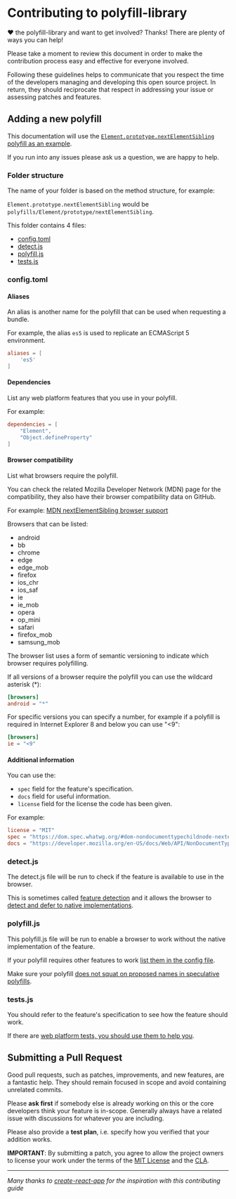 # Contributing to polyfill-library

♥ the polyfill-library and want to get involved?
Thanks! There are plenty of ways you can help!

Please take a moment to review this document in order to make the contribution
process easy and effective for everyone involved.

Following these guidelines helps to communicate that you respect the time of
the developers managing and developing this open source project. In return,
they should reciprocate that respect in addressing your issue or assessing
patches and features.

## Adding a new polyfill

This documentation will use the [`Element.prototype.nextElementSibling` polyfill as an example](https://github.com/Financial-Times/polyfill-library/tree/master/polyfills/Element/prototype/nextElementSibling).

If you run into any issues please ask us a question, we are happy to help.

### Folder structure

The name of your folder is based on the method structure, for example:

`Element.prototype.nextElementSibling` would be `polyfills/Element/prototype/nextElementSibling`.

This folder contains 4 files:

- [config.toml](#configtoml)
- [detect.js](#detectjs)
- [polyfill.js](#polyfilljs)
- [tests.js](#testsjs)

### config.toml

#### Aliases

An alias is another name for the polyfill that can be used when requesting a bundle.

For example, the alias `es5` is used to replicate an ECMAScript 5 environment.

```toml
aliases = [
    'es5'
]
```

#### Dependencies

List any web platform features that you use in your polyfill.

For example:

```toml
dependencies = [
    "Element",
    "Object.defineProperty"
]
```

#### Browser compatibility
List what browsers require the polyfill.

You can check the related Mozilla Developer Network (MDN) page for the compatibility, they also have their browser compatibility data on GitHub.

For example: [MDN nextElementSibling browser support](https://github.com/mdn/browser-compat-data/blob/master/api/NonDocumentTypeChildNode.json#L99-L149)

Browsers that can be listed:
- android
- bb
- chrome
- edge
- edge_mob
- firefox
- ios_chr
- ios_saf
- ie
- ie_mob
- opera
- op_mini
- safari
- firefox_mob
- samsung_mob

The browser list uses a form of semantic versioning to indicate which browser requires polyfilling.

If all versions of a browser require the polyfill you can use the wildcard asterisk (*):

```toml
[browsers]
android = "*"
```

For specific versions you can specify a number, for example if a polyfill is required in Internet Explorer 8 and below you can use "<9":

```toml
[browsers]
ie = "<9"
```

#### Additional information

You can use the:

- `spec` field for the feature's specification.
- `docs` field for useful information.
- `license` field for the license the code has been given.

For example:
```toml
license = "MIT"
spec = "https://dom.spec.whatwg.org/#dom-nondocumenttypechildnode-nextelementsibling"
docs = "https://developer.mozilla.org/en-US/docs/Web/API/NonDocumentTypeChildNode/nextElementSibling"
```

### detect.js

The detect.js file will be run to check if the feature is available to use in the browser.

This is sometimes called [feature detection](https://developer.mozilla.org/en-US/docs/Learn/Tools_and_testing/Cross_browser_testing/Feature_detection) and it allows the browser to [detect and defer to native implementations](https://www.w3.org/2001/tag/doc/polyfills/#detect-and-defer-to-native-implementations).

### polyfill.js

This polyfill.js file will be run to enable a browser to work without the native implementation of the feature.

If your polyfill requires other features to work [list them in the config file](#dependencies).

Make sure your polyfill [does not squat on proposed names in speculative polyfills](https://www.w3.org/2001/tag/doc/polyfills/#don-t-squat-on-proposed-names-in-speculative-polyfills).

### tests.js

You should refer to the feature's specification to see how the feature should work.

If there are [web platform tests, you should use them to help you](https://www.w3.org/2001/tag/doc/polyfills/#pass-web-platform-tests-if-they-exist).

## Submitting a Pull Request

Good pull requests, such as patches, improvements, and new features, are a fantastic help. They should remain focused in scope and avoid containing unrelated commits.

Please **ask first** if somebody else is already working on this or the core developers think your feature is in-scope. Generally always have a related issue with discussions for whatever you are including.

Please also provide a **test plan**, i.e. specify how you verified that your addition works.

**IMPORTANT**: By submitting a patch, you agree to allow the project
owners to license your work under the terms of the [MIT License](../LICENSE.md) and the [CLA](./contribution_licence_agreement.md).

---

_Many thanks to [create-react-app](https://github.com/facebook/create-react-app/blob/master/CONTRIBUTING.md) for the inspiration with this contributing guide_
